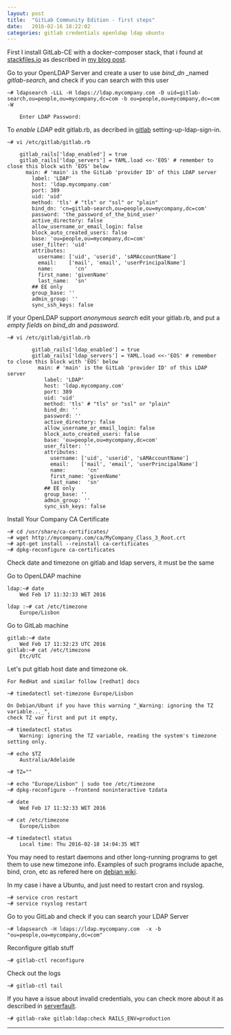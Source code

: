 ```yaml
---
layout: post
title:  "GitLab Community Edition - first steps"
date:   2016-02-16 18:22:02
categories: gitlab credentials openldap ldap ubuntu
---
```


First I install GitLab-CE with a docker-composer stack, 
that i found at [stackfiles.io] as described in [my blog post].

Go to your OpenLDAP Server and create a user to use _bind_dn_ _named _gitlab-search_,
and check if you can search with this user


    ~# ldapsearch -LLL -H ldaps://ldap.mycompany.com -D uid=gitlab-search,ou=people,ou=mycompany,dc=com -b ou=people,ou=mycompany,dc=com -W

        Enter LDAP Password:


To _enable LDAP_ edit gitlab.rb, as decribed in [gitlab] setting-up-ldap-sign-in.

    ~# vi /etc/gitlab/gitlab.rb
    
        gitlab_rails['ldap_enabled'] = true
        gitlab_rails['ldap_servers'] = YAML.load <<-'EOS' # remember to close this block with 'EOS' below
          main: # 'main' is the GitLab 'provider ID' of this LDAP server
            label: 'LDAP'
            host: 'ldap.mycompany.com'
            port: 389
            uid: 'uid'
            method: 'tls' # "tls" or "ssl" or "plain"
            bind_dn: 'cn=gitlab-search,ou=people,ou=mycompany,dc=com'
            password: 'the_password_of_the_bind_user'
            active_directory: false
            allow_username_or_email_login: false
            block_auto_created_users: false
            base: 'ou=people,ou=mycompany,dc=com'
            user_filter: 'uid'
            attributes:
              username: ['uid', 'userid', 'sAMAccountName']
              email:    ['mail', 'email', 'userPrincipalName']
              name:       'cn'
              first_name: 'givenName'
              last_name:  'sn'
            ## EE only
            group_base: ''
            admin_group: ''
            sync_ssh_keys: false

If your OpenLDAP support _anonymous search_ edit your gitlab.rb,
and put a _empty fields_ on _bind_dn_ and _password_.

    ~# vi /etc/gitlab/gitlab.rb

            gitlab_rails['ldap_enabled'] = true
            gitlab_rails['ldap_servers'] = YAML.load <<-'EOS' # remember to close this block with 'EOS' below
              main: # 'main' is the GitLab 'provider ID' of this LDAP server
                label: 'LDAP'
                host: 'ldap.mycompany.com'
                port: 389
                uid: 'uid'
                method: 'tls' # "tls" or "ssl" or "plain"
                bind_dn: ''
                password: ''
                active_directory: false
                allow_username_or_email_login: false
                block_auto_created_users: false
                base: 'ou=people,ou=mycompany,dc=com'
                user_filter: ''
                attributes:
                  username: ['uid', 'userid', 'sAMAccountName']
                  email:    ['mail', 'email', 'userPrincipalName']
                  name:       'cn'
                  first_name: 'givenName'
                  last_name:  'sn'
                ## EE only
                group_base: ''
                admin_group: ''
                sync_ssh_keys: false
            

Install Your Company CA Certificate

    ~# cd /usr/share/ca-certificates/
    ~# wget http://mycompany.com/ca/MyCompany_Class_3_Root.crt
    ~# apt-get install --reinstall ca-certificates
    ~# dpkg-reconfigure ca-certificates

Check date and timezone on gitlab and ldap servers, it must be the same

Go to OpenLDAP machine
    
    ldap:~# date
        Wed Feb 17 11:32:33 WET 2016

    ldap :~# cat /etc/timezone
        Europe/Lisbon    

Go to GitLab machine

    gitlab:~# date
        Wed Feb 17 11:32:23 UTC 2016
    gitlab:~# cat /etc/timezone 
        Etc/UTC


Let's put gitlab host date and timezone ok.

    For RedHat and similar follow [redhat] docs

    ~# timedatectl set-timezone Europe/Lisbon

    On Debian/Ubunt if you have this warning "_Warning: ignoring the TZ variable..._",
    check TZ var first and put it empty,
    
    ~# timedatectl status
        Warning: ignoring the TZ variable, reading the system's timezone setting only.

    ~# echo $TZ
        Australia/Adelaide

    ~# TZ=""

    ~# echo "Europe/Lisbon" | sudo tee /etc/timezone
    ~# dpkg-reconfigure --frontend noninteractive tzdata

    ~# date
        Wed Feb 17 11:32:33 WET 2016

    ~# cat /etc/timezone
        Europe/Lisbon

    ~# timedatectl status
        Local time: Thu 2016-02-18 14:04:35 WET

You may need to restart daemons and other long-running programs to get them to use new timezone info. 
Examples of such programs include apache, bind, cron, etc as refered here on [debian wiki]. 

In my case i have a Ubuntu, and just need to restart cron and rsyslog.

    ~# service cron restart
    ~# service rsyslog restart


Go to you GitLab and check if you can search your LDAP Server

    ~# ldapsearch -H ldaps://ldap.mycompany.com  -x -b "ou=people,ou=mycompany,dc=com"


Reconfigure gitlab stuff

    ~# gitlab-ctl reconfigure

Check out the logs

    ~# gitlab-ctl tail

If you have a issue about invalid credentials, you can check more about it as described in [serverfault].

    ~# gitlab-rake gitlab:ldap:check RAILS_ENV=production


---
[my blog post]: <http://arainho.github.io/rancher/stack/docker-compose/gitlab/2016/02/12/rancher-first-stack.html>
[stackfiles.io]: <https://stackfiles.io/registry/5617e9eb31f4d50100cc9d2f>
[serverfault]: <http://serverfault.com/questions/658632/gitlab-openldap-invalid-credentials>
[gitlab]: <https://gitlab.com/gitlab-org/omnibus-gitlab/blob/629def0a7a26e7c2326566f0758d4a27857b52a3/README.md#setting-up-ldap-sign-in>
[redhat]: <https://access.redhat.com/documentation/en-US/Red_Hat_Enterprise_Linux/7/html/System_Administrators_Guide/chap-Configuring_the_Date_and_Time.html#sect-Configuring_the_Date_and_Time-timedatectl-Time_Zone>
[debian wiki]: <https://wiki.debian.org/TimeZoneChanges>


